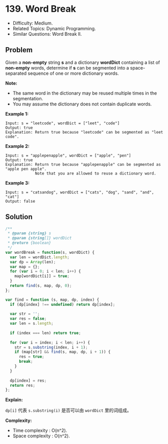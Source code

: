 # 139. Word Break

- Difficulty: Medium.
- Related Topics: Dynamic Programming.
- Similar Questions: Word Break II.

## Problem

Given a **non-empty** string **s** and a dictionary **wordDict** containing a list of **non-empty** words, determine if **s** can be segmented into a space-separated sequence of one or more dictionary words.

**Note:**

- The same word in the dictionary may be reused multiple times in the segmentation.
- You may assume the dictionary does not contain duplicate words.

**Example 1:**

```
Input: s = "leetcode", wordDict = ["leet", "code"]
Output: true
Explanation: Return true because "leetcode" can be segmented as "leet code".
```

**Example 2:**

```
Input: s = "applepenapple", wordDict = ["apple", "pen"]
Output: true
Explanation: Return true because "applepenapple" can be segmented as "apple pen apple".
             Note that you are allowed to reuse a dictionary word.
```

**Example 3:**

```
Input: s = "catsandog", wordDict = ["cats", "dog", "sand", "and", "cat"]
Output: false
```

## Solution

```javascript
/**
 * @param {string} s
 * @param {string[]} wordDict
 * @return {boolean}
 */
var wordBreak = function(s, wordDict) {
  var len = wordDict.length;
  var dp = Array(len);
  var map = {};
  for (var i = 0; i < len; i++) {
    map[wordDict[i]] = true;
  }
  return find(s, map, dp, 0);
};

var find = function (s, map, dp, index) {
  if (dp[index] !== undefined) return dp[index];
  
  var str = '';
  var res = false;
  var len = s.length;
  
  if (index === len) return true;
  
  for (var i = index; i < len; i++) {
    str = s.substring(index, i + 1);
    if (map[str] && find(s, map, dp, i + 1)) {
      res = true;
      break;
    }
  }
  
  dp[index] = res;
  return res;
};
```

**Explain:**

`dp[i]` 代表 `s.substring(i)` 是否可以由 `wordDict` 里的词组成。

**Complexity:**

* Time complexity : O(n^2).
* Space complexity : O(n^2).
